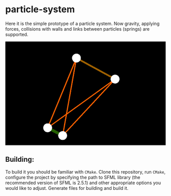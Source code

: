 # particle-system
Here it is the simple prototype of a particle system. Now gravity, applying forces, collisions with walls and links between particles (springs) are supported.

![](data/demo.png)

## Building:

To build it you should be familiar with ```CMake```. Clone this repository, run ```CMake```, configure the project by specifying the path to SFML library (the recommended version of SFML is 2.5.1) and other appropriate options you would like to adjust. Generate files for building and build it.
